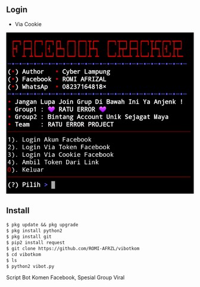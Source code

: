 ## Login
- Via Cookie

<img src="https://github.com/ROMI-AFRZL/fbcracker/blob/main/Ngentod/20210126_215235.png" width="640" title="Menu" alt="Menu"> 

## Install
````
$ pkg update && pkg upgrade
$ pkg install python2
$ pkg install git
$ pip2 install request
$ git clone https://github.com/ROMI-AFRZL/vibotkom 
$ cd vibotkom
$ ls
$ python2 vibot.py
````

Script Bot Komen Facebook, Spesial Group Viral
